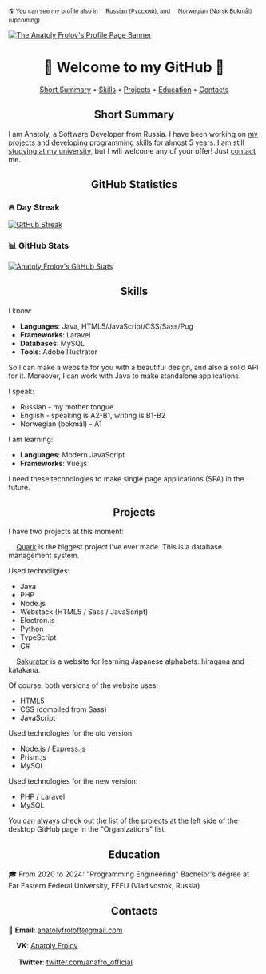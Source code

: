 <sup>🌎 You can see my profile also in <a href="https://github.com/anafro/anafro/blob/main/Pages/README%20(Russian).md"><img src="https://upload.wikimedia.org/wikipedia/commons/f/f3/Flag_of_Russia.svg" height="9"> Russian (Русский)</a>, and <img src="https://upload.wikimedia.org/wikipedia/commons/d/d9/Flag_of_Norway.svg" height="9"> Norwegian (Norsk Bokmål) (upcoming)</sup>


[![The Anatoly Frolov's Profile Page Banner](https://github.com/anafro/anafro/blob/main/Banners/Profile.Banner.png?raw=true "Press the right mouse button and then press 'Copy the URL' to copy the URL to my GitHub page")](https://github.com/anafro)

<h1 align="center">🌿 Welcome to my GitHub 🌿</h1>

<p align="center">
    <a href="#short-summary">Short Summary</a> •
    <a href="#skills">Skills</a> •
    <a href="#projects">Projects</a> •
    <a href="#education">Education</a> •
    <a href="#contacts">Contacts</a>
</p>

<h2 align="center">Short Summary</h2>
I am Anatoly, a Software Developer from Russia. I have been working on <a href="#projects">my projects</a> and developing <a href="#skills">programming skills</a> for almost 5 years. I am still <a href="#education">studying at my university</a>, but I will welcome any of your offer! Just <a href="#contacts">contact</a> me.

<h2 align="center">GitHub Statistics</h2>

### 🔥 Day Streak

[![GitHub Streak](https://streak-stats.demolab.com?user=anafro&theme=nord&hide_border=true&border_radius=3)](https://git.io/streak-stats)

### 📊 GitHub Stats

[![Anatoly Frolov's GitHub Stats](https://github-readme-stats.vercel.app/api?username=anafro&show_icons=true&theme=nord&hide_title=true)](https://github.com/anuraghazra/github-readme-stats)

<h2 align="center">Skills</h2>
I know:

* **Languages**: Java, HTML5/JavaScript/CSS/Sass/Pug
* **Frameworks**: Laravel
* **Databases**: MySQL
* **Tools**: Adobe Illustrator

So I can make a website for you with a beautiful design, and also a solid API for it. Moreover, I can work with Java to make standalone applications.

I speak:

* Russian - my mother tongue
* English - speaking is A2-B1, writing is B1-B2
* Norwegian (bokmål) - A1

I am learning:

* **Languages**: Modern JavaScript
* **Frameworks**: Vue.js

I need these technologies to make single page applications (SPA) in the future.

<h2 align="center">Projects</h2>
I have two projects at this moment:

<img src="https://raw.githubusercontent.com/anafro/anafro/a54046d5e85e449e4266ecb2957c90880f1e1953/Logos/Quark.svg" width="12" height="12"> <a href="https://github.com/quark-db">Quark</a> is the biggest project I've ever made. This is a database management system. 

Used technoligies: 

* Java
* PHP
* Node.js
* Webstack (HTML5 / Sass / JavaScript)
* Electron.js
* Python
* TypeScript
* C#

<img src="https://raw.githubusercontent.com/anafro/anafro/a54046d5e85e449e4266ecb2957c90880f1e1953/Logos/Sakurator.svg" width="12" height="12"> <a href="https://github.com/sakurator">Sakurator</a> is a website for learning Japanese alphabets: hiragana and katakana.

Of course, both versions of the website uses:

* HTML5
* CSS (compiled from Sass)
* JavaScript

Used technologies for the old version:

* Node.js / Express.js
* Prism.js
* MySQL

Used technologies for the new version:

* PHP / Laravel
* MySQL

You can always check out the list of the projects at the left side of the desktop GitHub page in the "Organizations" list.


<h2 align="center">Education</h2>

🎓 From 2020 to 2024: "Programming Engineering" Bachelor's degree at Far Eastern Federal University, FEFU (Vladivostok, Russia)

<h2 align="center">Contacts</h2>

📧 **Email**: <a href="mailto:anatolyfroloff@gmail.com">anatolyfroloff@gmail.com</a><!-- and <a href="mailto:contact@anafro.ru">contact@anafro.ru</a>-->

<img src="https://upload.wikimedia.org/wikipedia/commons/thumb/2/21/VK.com-logo.svg/288px-VK.com-logo.svg.png" width="12" height="12"> **VK**: <a href="https://vk.com/anafro">Anatoly Frolov</a>

<img src="https://upload.wikimedia.org/wikipedia/sco/9/9f/Twitter_bird_logo_2012.svg" width="16"> **Twitter**: [twitter.com/anafro_official](https://twitter.com/anafro_official)